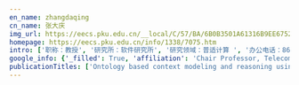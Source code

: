 ```yaml
---
en_name: zhangdaqing
cn_name: 张大庆
img_url: https://eecs.pku.edu.cn/__local/C/57/BA/6B0B3501A61316B9EE67523D5CC_70ACA392_13C1.jpg?e=.jpg
homepage: https://eecs.pku.edu.cn/info/1338/7075.htm
intro: ['职称：教授', '研究所：软件研究所', '研究领域：普适计算 ', '办公电话：86-10-6275 1792', '电子邮件：dqzhang@sei.pku.edu.cn  ', '个人主页： ']
google_info: {'_filled': True, 'affiliation': 'Chair Professor, Telecom SudParis/Peking University', 'citedby': 16489, 'citedby5y': 9886, 'cites_per_year': {2004: 64, 2005: 227, 2006: 463, 2007: 465, 2008: 555, 2009: 583, 2010: 650, 2011: 669, 2012: 797, 2013: 896, 2014: 1063, 2015: 1311, 2016: 1521, 2017: 1694, 2018: 2372, 2019: 2448, 2020: 531}}
publicationTitles: ['Ontology based context modeling and reasoning using OWL', 'A service‐oriented middleware for building context‐aware services', 'An ontology-based context model in intelligent environments', 'A middleware for building context-aware mobile services', 'Toward an OSGi-based infrastructure for context-aware applications', 'Semantic space: An infrastructure for smart spaces', 'From participatory sensing to mobile crowd sensing', 'Opportunistic IoT: Exploring the harmonious interaction between human and the internet of things', 'Activity recognition on an accelerometer embedded mobile phone with varying positions and orientations', 'Gesture recognition with a 3-d accelerometer', 'Supporting context-aware media recommendations for smart phones', 'Land-use classification using taxi GPS traces', 'From taxi GPS traces to social and community dynamics: A survey', 'Urban traffic modelling and prediction using large scale taxi GPS traces', 'Modeling user activity preference by leveraging user spatial temporal characteristics in LBSNs', 'Hunting or waiting? Discovering passenger-finding strategies from a large-scale real-world taxi dataset', 'Prediction of urban human mobility using large-scale taxi traces and its applications', 'RT-Fall: A real-time and contactless fall detection system with commodity WiFi devices', 'A sentiment-enhanced personalized location recommendation system', 'iBAT: detecting anomalous taxi trajectories from GPS traces', 'Real-time gain tuning of PI controllers for high-performance PMSM drives', 'The emergence of social and community intelligence', 'CrowdRecruiter: selecting participants for piggyback crowdsensing under probabilistic coverage constraint', 'iBOAT: Isolation-based online anomalous trajectory detection', 'Human respiration detection with commodity wifi devices: do user location and body orientation matter?', 'Chattering-free and fast-response sliding mode controller', 'B-Planner: Night bus route planning using large-scale taxi GPS traces', 'A bayesian approach for dealing with uncertain contexts', 'Measuring social functions of city regions from large-scale taxi behaviors', '4W1H in mobile crowd sensing', 'Dynamic-music: accurate device-free indoor localization', 'Sparse mobile crowdsensing: challenges and opportunities', 'Participatory cultural mapping based on collective behavior data in location-based social networks', 'From the internet of things to embedded intelligence', 'effSense: A novel mobile crowd-sensing framework for energy-efficient and cost-effective data uploading', 'FlierMeet: a mobile crowdsensing system for cross-space public information reposting, tagging, and sharing', 'TripPlanner: Personalized trip planning leveraging heterogeneous crowdsourced digital footprints', 'CCS-TA: Quality-guaranteed online task allocation in compressive crowdsensing', 'EMC3: Energy-efficient data transfer in mobile crowdsensing under full coverage constraint', 'iCrowd: Near-Optimal Task Allocation for Piggyback Crowdsensing', 'Enabling context-aware smart home with semantic web technologies', 'A case-driven ambient intelligence system for elderly in-home assistance applications', 'Context-aware infrastructure for personalized healthcare', 'Crowdtasker: Maximizing coverage quality in piggyback crowdsensing under budget constraint', 'Understanding taxi service strategies from taxi GPS traces', 'Discovering and profiling overlapping communities in location-based social networks', 'TaskMe: Multi-task allocation in mobile crowd sensing', 'WiDir: walking direction estimation using wireless signals', 'Living with internet of things: The emergence of embedded intelligence', 'Dynamic cluster-based over-demand prediction in bike sharing systems', 'Bike sharing station placement leveraging heterogeneous urban open data', 'crowddeliver: Planning City-Wide Package Delivery Paths Leveraging the Crowd of Taxis', 'NextCell: Predicting location using social interplay from cell phone traces', 'Nationtelescope: Monitoring and visualizing large-scale collective behavior in lbsns', 'Toward centimeter-scale human activity sensing with Wi-Fi signals', 'Mobile crowd sensing and computing: when participatory sensing meets participatory social media', 'Discrete-time sliding mode proximate time optimal seek control of hard disk drives', 'Fine-grained preference-aware location search leveraging crowdsourced digital footprints from LBSNs', 'IndoTrack: Device-free indoor human tracking with commodity Wi-Fi', 'Opportunistic IoT: Exploring the social side of the internet of things', 'Worker-contributed data utility measurement for visual crowdsensing systems', 'An ontology-based context model in monitoring and handling agitation behavior for persons with dementia', 'OSGi based service infrastructure for context aware automotive telematics', 'GeeAir: a universal multimodal remote control device for home appliances', 'BASA: building mobile Ad-Hoc social networks on top of android', 'Toward a cooperative programming framework for context-aware applications', 'Location privacy-preserving task allocation for mobile crowdsensing with differential geo-obfuscation', 'EEMC: Enabling energy-efficient mobile crowdsensing with anonymous participants', 'Context reasoning using extended evidence theory in pervasive computing environments', 'Extracting social and community intelligence from digital footprints: an emerging research area', 'Taskme: Toward a dynamic and quality-enhanced incentive mechanism for mobile crowd sensing', 'Predicting mobile phone user locations by exploiting collective behavioral patterns', 'Detecting wandering behavior based on GPS traces for elders with dementia', 'Device-free WiFi human sensing: From pattern-based to model-based approaches', 'Enhancing semantic spaces with event-driven context interpretation', 'From Smart Homes to Smart Care: ICOST 2005, 3rd International Conference on Smart Homes and Health Telematics', 'An OSGi-based infrastructure for context-aware multimedia services', 'Protection of privacy in pervasive computing environments', 'Container port performance measurement and comparison leveraging ship GPS traces and maritime open data', 'Providing real-time assistance in disaster relief by leveraging crowdsourcing power', 'PSAllocator: Multi-task allocation for participatory sensing with sensing capability constraints', 'A Taxonomy of Agent Technologies for Ubiquitous Computing Environments.', 'Differential location privacy for sparse mobile crowdsensing', 'HYCARE: A hybrid context-aware reminding framework for elders with mild dementia', 'Temporal encoded F-formation system for social interaction detection', 'Fine-grained multitask allocation for participatory sensing with a shared budget', 'Web of things as a framework for ubiquitous intelligence and computing', 'Multi-task allocation in mobile crowd sensing with individual task quality assurance', 'Fuzzy self-tuning PI control of PM synchronous motor drives', 'Disorientation detection by mining GPS trajectories for cognitively-impaired elders', 'NextMe: Localization Using Cellular Traces in Internet of Things', 'Managing elders’ wandering behavior using sensors-based solutions: a survey', 'Enhancing memory recall via an intelligent social contact management system', 'Design-in-play: improving the variability of indoor pervasive games', 'Content provisioning for ubiquitous learning', 'From fresnel diffraction model to fine-grained human respiration sensing with commodity wi-fi devices', 'Context-aware content filtering & presentation for pervasive & mobile information systems', 'The architecture design of a cross-domain context management system', 'Springer: Berlin', 'Mobility prediction in telecom cloud using mobile calls', 'How long a passenger waits for a vacant taxi--large-scale taxi trace mining for smart cities', 'MHS: A multimedia system for improving medication adherence in elderly care', 'An adaptive in-vehicle multimedia recommender for group users', 'SPACE-TA: Cost-effective task allocation exploiting intradata and interdata correlations in sparse crowdsensing', 'Mobile social networking: an innovative approach', 'Participant selection for offline event marketing leveraging location-based social networks', 'Hybrid SN: interlinking opportunistic and online communities to augment information dissemination', 'GroupMe: Supporting group formation with mobile sensing and social graph mining', 'Physical activity monitoring with mobile phones', 'Cross-community sensing and mining', 'A peer-to-peer architecture for context lookup', 'Heterogeneous multi-task assignment in mobile crowdsensing using spatiotemporal correlation', 'Association of mu-opioid receptor expression with lymph node metastasis in esophageal squamous cell carcinoma', 'Information retrieval in schema-based P2P systems using one-dimensional semantic space', 'Who should I invite for my party? Combining user preference and influence maximization for social events', 'Combining user profiles and situation contexts for spontaneous service provision in smart assistive environments', 'A dynamic community creation mechanism in opportunistic mobile social networks', 'Assisting elders with mild dementia staying at home', 'Task allocation in mobile crowd sensing: State-of-the-art and future opportunities', 'ScenicPlanner: planning scenic travel routes leveraging heterogeneous user-generated digital footprints', 'Fine-grained urban event detection and characterization based on tensor cofactorization', 'Excited state properties of anodic TiO2 nanotubes', 'Real-time and generic queue time estimation based on mobile crowdsensing', 'Building human-machine intelligence in mobile crowd sensing', 'Real time anomalous trajectory detection and analysis', 'OSGi based service infrastructure for context aware connected homes', 'Energy saving techniques in mobile crowd sensing: Current state and future opportunities', 'Toward a group-aware smartphone sensing system', 'Detecting abnormal patterns of daily activities for the elderly living alone', 'Understanding social relationship evolution by using real-world sensing data', 'Enhancing spontaneous interaction in opportunistic mobile social networks', 'Peer-to-peer context reasoning in pervasive computing environments', 'A peer-to-peer overlay for context information search', 'User preference learning for multimedia personalization in pervasive computing environment', 'Towards intelligent caring agents for aging-in-place: Issues and challenges', 'MagicPhone: pointing & interacting', 'A system for activity monitoring and patient tracking in a smart hospital', 'Monitoring elderly people using a multisensor system', 'Social-network-assisted worker recruitment in mobile crowd sensing', 'C-FMCW based contactless respiration detection using acoustic signal', 'PrivCheck: Privacy-preserving check-in data publishing for personalized location based services', 'A survey on wi-fi based contactless activity recognition', 'Supporting context-aware mobile service adaptation with scalable context discovery platform', 'ContextPeers: scalable peer-to-peer search for context information', 'ecoSense: Minimize participants’ total 3G data cost in mobile crowdsensing using opportunistic relays', 'Sensing the pulse of urban activity centers leveraging bike sharing open data', 'Detecting profilable and overlapping communities with user-generated multimedia contents in LBSNs', 'Towards developing effective Continence Management through wetness alert diaper: Experiences, lessons learned, challenges and future directions', 'Cross-domain community detection in heterogeneous social networks', 'Social and community intelligence: Technologies and trends', 'Enabling user-oriented management for ubiquitous computing: The meta-design approach', 'FullBreathe: Full human respiration detection exploiting complementarity of CSI phase and amplitude of WiFi signals', 'Ar-alarm: An adaptive and robust intrusion detection system leveraging csi from commodity wi-fi', 'SESAME: Mining user digital footprints for fine-grained preference-aware social media search', 'Where is the largest market: Ranking areas by popularity from location based social networks', 'Handling activity conflicts in reminding system for elders with dementia', 'Context-dependent task computing in pervasive environment', 'Handling heterogeneous device interaction in smart spaces', 'Towards a diffraction-based sensing approach on human activity recognition', 'Exploiting personal and community context in mobile social networks', 'Cdtom: a context-driven task-oriented middleware for pervasive homecare environment', 'Boosting fine-grained activity sensing by embracing wireless multipath effects', 'Deep mobile traffic forecast and complementary base station clustering for C-RAN optimization', 'Learning-assisted optimization in mobile crowd sensing: A survey', 'Container throughput estimation leveraging ship GPS traces and open data', 'An integrated service platform for pervasive elderly care', 'Human activity recognition supporting context-appropriate reminders for elderly', 'Spontaneous and context-aware media recommendation in heterogeneous spaces', 'On-line self-tuning of PI controllers for high performance PMSM drives', 'Allocating heterogeneous tasks in participatory sensing with diverse participant-side factors', 'MFDL: A multicarrier fresnel penetration model based device-free localization system leveraging commodity Wi-Fi cards', 'Mining personal frequent routes via road corner detection', 'MemPhone: From personal memory aid to community memory sharing using mobile tagging', 'Selecting the best solvers: toward community based crowdsourcing for disaster management', 'Does location help daily activity recognition?', 'Robust stability criteria for uncertain neutral system with interval time varying discrete delay', 'Ubiquitous Intelligence and Computing', 'Towards non-intrusive sleep pattern recognition in elder assistive environment', 'Unobtrusive sleep posture detection for elder-care in smart home', 'Adaptive fuzzy logic control for high performance PM synchronous drives', 'Contactless respiration monitoring using ultrasound signal with off-the-shelf audio devices', 'Training-free human vitality monitoring using commodity Wi-Fi devices', 'Poster: FooDNet: Optimized on demand take-out food delivery using spatial crowdsourcing', 'Identifying logical location via GPS-enabled mobile phone and wearable camera', 'Detecting overlapping communities in location-based social networks', 'Factor sensitivity analysis with neural network simulation based on perturbation system', 'Handling conflicts of context-aware reminding system in sensorised home', 'Design of a smart continence management system based on initial user requirement assessment', 'Context-aware informative display', 'Orion: P2P-based inter-space context discovery platform', 'A new service delivery and provisioning architecture for home appliances', 'HyTasker: Hybrid task allocation in mobile crowd sensing', 'Near-optimal incentive allocation for piggyback crowdsensing', 'EnUp: Energy-efficient data uploading for mobile crowd sensing applications', 'A context-aware framework for reducing bandwidth usage of mobile video chats', 'A context-driven worker selection framework for crowd-sensing', 'SOCKER: Enhancing face-to-face social interaction based on community creation in opportunistic mobile social networks', 'Cross-community context management in Cooperating Smart Spaces', 'Structural synthesis of decoupled spherical parallel mechanism based on driven-chain principle', 'Personalisation in a system combining pervasiveness and social networking', 'A semantic p2p framework for building context-aware applications in multiple smart spaces', 'Block-removing technus using high pressure water jets combined with acidization', 'Some practical issues of the transputer based real-time systems', 'Real-time implementation of fault detection and control algorithms on electrical drives', 'Rod-revenue: Seeking strategies analysis and revenue prediction in ride-on-demand service using multi-source urban data', 'Radar: Road obstacle identification for disaster response leveraging cross-domain urban data', 'Recognizing parkinsonian gait pattern by exploiting fine-grained movement function features', 'A smart work performance measurement system for police officers', 'Extracting features for cardiovascular disease classification based on ballistocardiography', 'Scalable multimedia delivery with QoS management in pervasive computing environment', 'An efficient classification approach for large-scale mobile ubiquitous computing', 'Multi-modal non-intrusive sleep pattern recognition in elder assistive environment', 'Restudy on the Shahejie Formation transgression of the Paleocene in Zhan-Che sag (Jiyang depression)', 'An analytical approach to the derivation of fuzzy PI scaling factors', 'VTracer: When Online Vehicle Trajectory Compression Meets Mobile Edge Computing', 'Crowd-Powered Sensing and Actuation in Smart Cities: Current Issues and Future Directions', 'Foodnet: Toward an optimized food delivery network based on spatial crowdsourcing', 'PicPick: a generic data selection framework for mobile crowd photography', 'An introduction to the special issue on participatory sensing and crowd intelligence', 'Towards trustworthy mobile social networking', 'Extracting intra-and inter-activity association patterns from daily routines of elders', 'Towards non-intrusive sleep pattern recognition in elder assistive environment', 'Inferring user search intention based on situation analysis of the physical world', 'Adaptive prompting based on Petri Net in a Smart medication system', 'Image noise analysis and pre-processing for pattern match', 'Ridesharing car detection by transfer learning', 'Cell selection with deep reinforcement learning in sparse mobile crowdsensing', 'Toward context-aware mobile social networks', 'Ridesourcing car detection by transfer learning', 'Cloud-assisted industrial systems and applications', 'Non-intrusive robust human activity recognition for diverse age groups', "Recognizing gait pattern of Parkinson's disease patients based on fine-grained movement function features", 'Taxi exp: a novel framework for city-wide package express shipping via taxi crowd sourcing', 'Extracting social and community intelligence from digital footprints', 'Understanding urban dynamics from Taxi GPS traces', 'iCROSS: toward a scalable infrastructure for cross-domain context management', 'An OSGi-based smart taxi service platform', 'Investigating city characteristics based on community profiling in LBSNs', 'An ontology-based context-aware infrastructure for smart homes', 'A two-tier semantic overlay network for p2p search', 'A Middleware for Building Context-Aware Mobile Services, Vehicular Technology Conference, 2004', 'An OWL-based context model in intelligent environments', 'Implementation of a fuzzy self-tuning controller for electrical drives', 'Harnessing the power of the general public for crowdsourced business intelligence: A survey', 'Ultigesture: A wristband-based platform for continuous gesture control in healthcare', 'A simple but quantifiable approach to dynamic price prediction in ride-on-demand services leveraging multi-source urban data', 'Gesture-enabled remote control for healthcare', 'Towards Personal, Social, and Urban Awareness', 'FireGuide: a context-aware fire response guide for the building occupants', 'Discovering anomalies in semantic web rules', 'Towards a task supporting system with CBR approach in smart home', 'Harnessing location-context for content-based services in vehicular systems', 'Toward a human-friendly assistive environment', 'A hierarchical semantic overlay for P2P search', 'Farsense: Pushing the range limit of wifi-based respiration sensing with csi ratio of two antennas', 'WiFit: Ubiquitous bodyweight exercise monitoring with commodity Wi-Fi devices', 'A Fresnel diffraction model based human respiration detection system using COTS Wi-Fi devices', 'A full human respiration detection system using commodity Wi-Fi devices', 'Wselector: a multi-scenario and multi-view worker selection framework for crowd-sensing', 'Automatic event scheduling in mobile social network communities', 'AQUEDUC: Improving Quality and Efficiency of Care for Elders in Real Homes', 'Keynote: Context-aware computing in the era of crowd sensing from personal and space context to social and community context', 'SVPWM over-modulation scheme of NPC three-level converter using vector synthesization', 'Read More from Business Cards', 'GeeAir: waving in the air to control home appliances', 'Context-aware framework for spontaneous interaction of services in multiple heterogeneous spaces', 'A system for activity monitoring and patient tracking in a smart hospital', 'Dynamicity in smart homes concept applied to complex system: The Manus robot', 'Pre-processing algorithm research of off-ling handwritten chinese character recogniton [J]', 'Effect of manganese on the growth and development of rat offspring', 'A P2P context lookup service for multiple smart spaces', 'DeepStore: An Interaction-Aware Wide&Deep Model for Store Site Recommendation With Attentional Spatial Embeddings', 'A model based decimeter-scale device-free localization system using COTS wi-fi devices', 'Non-intrusive sleep pattern recognition with ubiquitous sensing in elderly assistive environment', 'Community Detection and Profiling in Location-Based Social Networks', 'Context gateway for physical spaces', 'Theme issue on context-aware middleware and applications', 'Hurt mechanism and preventions for overload of asphalt pavement highway of soft soil roadbed', 'Prompting lifecycle-oriented learning of ubicomp applications leveraging distributed wisdom', 'Technical development and clinical evaluation of intelligent continence management system at nursing home', 'Ambient Assistive Health and Wellness Management in the Heart of the City: 7th International Conference on Smart Homes and Health Telematics, ICOST 2009, Tours, France, July 1 …', 'A collaborative-based approach for context-aware service provisioning in smart environment', 'Impromptu Service Discovery and Provision in Heterogeneous Assistive Environments', 'A trustworthy framework for impromptu service discovery with mobile devices', 'An optimized peer-to-peer overlay network for service discovery', 'Providing continuous service in context-aware computing system', 'Supporting development of context-aware applications using semantic space toolkit', 'A ubiquitous personalized multimedia service model based on FSM', 'A new architecture for smart homes based on ADB and temporal reasoning', 'Aware home understanding life activity', 'Some practical issues of the transputer based real-time systems', 'Reinforcement learning-based cell selection in sparse mobile crowdsensing', 'LungTrack: Towards Contactless and Zero Dead-Zone Respiration Monitoring with Commodity RFIDs', 'WiMorse: A Contactless Morse Code Text Input System Using Ambient WiFi Signals', 'Multi-Dimensional Urban Sensing in Sparse Mobile Crowdsensing', 'A training-free contactless human vitality monitoring platform using commodity Wi-Fi devices', 'WiFit: A bodyweight exercise monitoring system with commodity Wi-Fi', 'Situation inference by fusion of opportunistically available contexts', "The first international symposium on social and community intelligence (SCI'11)", 'A fuzzy logic based context-aware reminder for elders with mild dementia', 'An ontology-based p2p network for semantic search', 'Meeting Warming-up: Detecting Common Interests and Conflicts among Participants before a Meeting.', "Discovering Inhabitant's Context-Dependent Task with Case-Based Reasoning", 'Middleware for Smart Spaces', 'Supporting impromptu service discovery and access in heterogeneous assistive environments', 'A context-dependent task model for task-based computing', 'Designing middleware for smart spaces', 'Document production in the field of textile in colleges and universities of China', 'Middleware Support for Context-Aware Ubiquitous Multimedia Services', 'Potential of Smart Home Technology at Homes of European Elderly', 'Six-DoF Force-Torque Wheelchair Control by Means of the Body Motion', 'Semantic Space: A Semantic Web-Based Infrastructure for Smart Spaces', 'Design and implementation of IP over bluetooth for IP mobility support in a heterogeneous environment', 'Establishment of sunan soter database and its application on paddy soil productivity evaluation', 'Will Online Digital Footprints Reveal Your Relationship Status? An Empirical Study of Social Applications for Sexual-Minority Men', 'FingerDraw: Sub-wavelength Level Finger Motion Tracking with WiFi Signals', 'Sparse Mobile Crowdsensing with Differential and Distortion Location Privacy', 'WiDIGR: Direction-Independent Gait Recognition System using Commercial Wi-Fi Devices', 'A real-time and robust intrusion detection system with commodity wi-fi', 'A contactless Morse code text input system using COTS wifi devices', 'A contactless gesture interaction system using LTE (4G) signals', 'A CSI-ratio model based house-level respiration monitoring system using COTS wifi devices', 'Special issue on device-free sensing for human behavior recognition', 'Guest editorial: special issue on mobile crowdsourcing', 'Selective traffic offloading on the fly: a machine learning approach', 'SPACE-TA: Cost-E ective Task Allocation Exploiting Intra-and Inter-Data Correlations in Sparse Crowdsensing', 'Poster: Towards a Multitask Worker Recruitment Framework for Mobile Crowdsensing', 'Towards a Multi-task Worker Recruitment Framework for Mobile Crowdsensing', 'Cross-Community Sensing and Mining (CSM)', 'D2SC: Data-driven smarter cities', 'PM2: A Partitioning-Mining-Measuring Method for Identifying Progressive Changes in Older Adults’ Sleeping Activity', 'Introduction to the special section on intelligent systems for socially aware computing', 'Prediction of urban human mobility using large-scale taxi traces andits applications', 'Better Organizing Your Contacts: An Empirical Study of an Intelligent Social Contact Management System', 'Understanding review activity in academic conferences', "Autonomic and Trusted Computing: 7th International Conference, ATC 2010, Xi'an, China, October 26-29, 2010, Proceedings", "Ubiquitous Intelligence and Computing: 7th International Conference, UIC 2010, Xi'an, China, October 26-29, 2010, Proceedings", 'Autonomic and Trusted Computing', 'Ubiquitous Intelligence and Computing: 6th International Conference, UIC 2009, Brisbane, Australia, July 7-9, 2009, Proceedings', 'Ubiquitous Intelligence and Computing, 6th international conference', 'Intelligent Environments and Services J. UCS Special Issue', 'Spontaneous interaction framework for thin-client access to services', 'A Service-oriented Framework for Context-aware Semantic Media Applications', 'Context-Aware Media Personalization', 'Rapid Prototyping of Context-Aware Applications: A Case Study', 'OSGi Surveillance Service for Smart Home', 'Context Aware Services in Connected Homes Using OSGi Service Infrastructure', 'Application of a fuzzy self organising controller to a motor drive', 'https://scholar.google.com/scholar?oi=bibs&cluster=9302324860640044920&btnI=1&hl=en', 'From Digital Footprints to Social and Community Intelligence (SCI’11)', "SCI'14: The Second IEEE International Workshop on Social and Community Intelligence, 2014-Welcome and Committees Welcome Message from the SCI'14 Co-Chairs", 'iCrowd: Near-Optimal Task Allocation for Piggyback Crowdsensing (Long Version)', 'PerCom 2006 Work-in-Progress Session Committee', 'CoMoRea 2006 Workshop Organization', 'IEEE ATC 2013 Organizing and Program Committee', 'Context-Aware Media Recommendations for Smart Phones', 'Introduction to the Special Issue on Intelligent Systems for Socially Aware Computing', 'List of Reviewers-MDC 2007', 'Workshop Co-Organizers']
---
```

